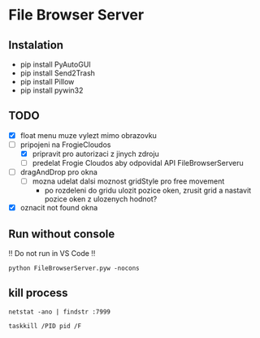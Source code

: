 # File Browser Server

## Instalation

- pip install PyAutoGUI
- pip install Send2Trash
- pip install Pillow
- pip install pywin32

## TODO

- [x] float menu muze vylezt mimo obrazovku
- [ ] pripojeni na FrogieCloudos
    - [x] pripravit pro autorizaci z jinych zdroju
    - [ ] predelat Frogie Cloudos aby odpovidal API FileBrowserServeru
- [ ] dragAndDrop pro okna
    - [ ] mozna udelat dalsi moznost gridStyle pro free movement
        - po rozdeleni do gridu ulozit pozice oken, zrusit grid a nastavit pozice oken z ulozenych hodnot?
- [x] oznacit not found okna

## Run without console

:bangbang: Do not run in VS Code :bangbang:

```python FileBrowserServer.pyw -nocons```

## kill process

```netstat -ano | findstr :7999```

```taskkill /PID pid /F```